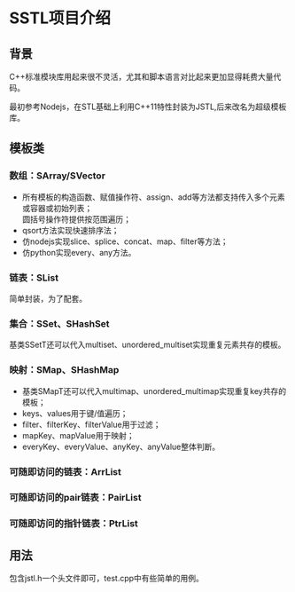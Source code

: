 # **SSTL项目介绍**
## **背景**
C++标准模块库用起来很不灵活，尤其和脚本语言对比起来更加显得耗费大量代码。  

最初参考Nodejs，在STL基础上利用C++11特性封装为JSTL,后来改名为超级模板库。

## **模板类**
### 数组：SArray/SVector  
* 所有模板的构造函数、赋值操作符、assign、add等方法都支持传入多个元素或容器或初始列表；  
圆括号操作符提供按范围遍历；  
* qsort方法实现快速排序法；  
* 仿nodejs实现slice、splice、concat、map、filter等方法；  
* 仿python实现every、any方法。

### 链表：SList  
简单封装，为了配套。

### 集合：SSet、SHashSet  
基类SSetT还可以代入multiset、unordered_multiset实现重复元素共存的模板。

### 映射：SMap、SHashMap  
* 基类SMapT还可以代入multimap、unordered_multimap实现重复key共存的模板；  
* keys、values用于键/值遍历；  
* filter、filterKey、filterValue用于过滤；  
* mapKey、mapValue用于映射；  
* everyKey、everyValue、anyKey、anyValue整体判断。

### 可随即访问的链表：ArrList

### 可随即访问的pair链表：PairList

### 可随即访问的指针链表：PtrList

## 用法
包含jstl.h一个头文件即可，test.cpp中有些简单的用例。
